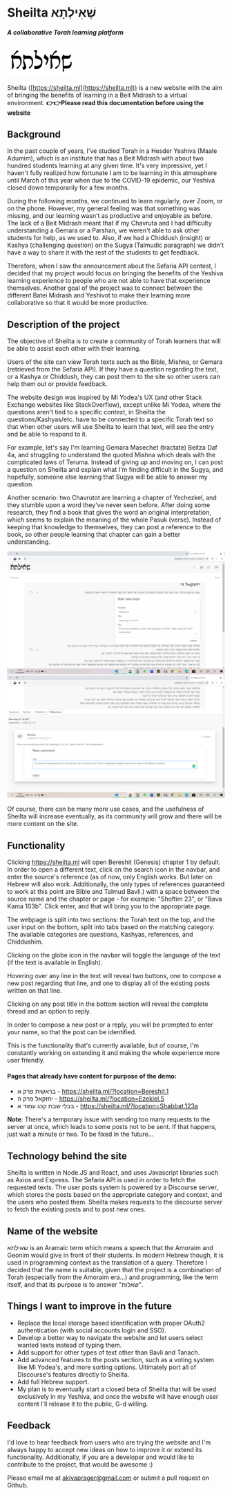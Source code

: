 # Sheilta שְׁאִילְתָא

##### A collaborative Torah learning platform

<img src="public\images\logo-banner2.png" style="zoom:15%;" />

Sheilta ([https://sheilta.ml](https://sheilta.ml)) is a new website with the aim of bringing the benefits of learning in a Beit Midrash to a virtual environment.
**👉👉Please read this documentation before using the website**

## Background

In the past couple of years, I've studied Torah in a Hesder Yeshiva (Maale Adumim), which is an institute that has a Beit Midrash with about two hundred students learning at any given time. It's very impressive, yet I haven't fully realized how fortunate I am to be learning in this atmosphere until March of this year when due to the COVID-19 epidemic, our Yeshiva closed down temporarily for a few months. 

During the following months, we continued to learn regularly, over Zoom, or on the phone. However, my general feeling was that something was missing, and our learning wasn't as productive and enjoyable as before. The lack of a Beit Midrash meant that if my Chavruta and I had difficulty understanding a Gemara or a Parshan, we weren't able to ask other students for help, as we used to. Also, if we had a Chiddush (insight) or Kashya (challenging question) on the Sugya (Talmudic paragraph) we didn't have a way to share it with the rest of the students to get feedback. 

Therefore, when I saw the announcement about the Sefaria API contest, I decided that my project would focus on bringing the benefits of the Yeshiva learning experience to people who are not able to have that experience themselves. Another goal of the project was to connect between the different Batei Midrash and Yeshivot to make their learning more collaborative so that it would be more productive. 

## Description of the project

The objective of Sheilta is to create a community of Torah learners that will be able to assist each other with their learning.

Users of the site can view Torah texts such as the Bible, Mishna, or Gemara (retrieved from the Sefaria API). If they have a question regarding the text, or a Kashya or Chiddush, they can post them to the site so other users can help them out or provide feedback. 

The website design was inspired by Mi Yodea's UX (and other Stack Exchange websites like StackOverflow), except unlike Mi Yodea, where the questions aren't tied to a specific context, in Sheilta the questions/Kashyas/etc. have to be connected to a specific Torah text so that when other users will use Sheilta to learn that text, will see the entry and be able to respond to it.

For example, let's say I'm learning Gemara Masechet (tractate) Beitza Daf 4a, and struggling to understand the quoted Mishna which deals with the complicated laws of Teruma. Instead of giving up and moving on, I can post a question on Sheilta and explain what I'm finding difficult in the Sugya, and hopefully, someone else learning that Sugya will be able to answer my question.

Another scenario: two Chavrutot are learning a chapter of Yechezkel, and they stumble upon a word they've never seen before. After doing some research, they find a book that gives the word an original interpretation, which seems to explain the meaning of the whole Pasuk (verse). Instead of keeping that knowledge to themselves, they can post a reference to the book, so other people learning that chapter can gain a better understanding.

<img src="public\images\Docs\referenceExample.png" />
<img src="public\images\Docs\referenceExample2.png" />

Of course, there can be many more use cases, and the usefulness of Sheilta will increase eventually, as its community will grow and there will be more content on the site.

## Functionality

Clicking https://sheilta.ml will open Bereshit (Genesis) chapter 1 by default. In order to open a different text, click on the search icon in the navbar, and enter the source's reference (as of now, only English works. But later on Hebrew will also work. Additionally, the only types of references guaranteed to work at this point are Bible and Talmud Bavli.) with a space between the source name and the chapter or page - for example: "Shoftim 23", or "Bava Kama 103b". Click enter, and that will bring you to the appropriate page. 

The webpage is split into two sections: the Torah text on the top, and the user input on the bottom, split into tabs based on the matching category. The available categories are questions, Kashyas, references, and Chiddushim.

Clicking on the globe icon in the navbar will toggle the language of the text (if the text is available in English). 

Hovering over any line in the text will reveal two buttons, one to compose a new post regarding that line, and one to display all of the existing posts written on that line. 

Clicking on any post title in the bottom section will reveal the complete thread and an option to reply.

In order to compose a new post or a reply, you will be prompted to enter your name, so that the post can be identified. 

This is the functionality that's currently available, but of course, I'm constantly working on extending it and making the whole experience more user friendly. 

#### Pages that already have content for purpose of the demo:
- בראשית פרק א - https://sheilta.ml/?location=Bereshit.1
- יחזקאל פרק ה - https://sheilta.ml/?location=Ezekiel.5
- בבלי שבת קכג עמוד א - https://sheilta.ml/?location=Shabbat.123a

**Note**: There's a temporary issue with sending too many requests to the server at once, which leads to some posts not to be sent. If that happens, just wait a minute or two. To be fixed in the future...

## Technology behind the site

Sheilta is written in Node.JS and React, and uses Javascript libraries such as Axios and Express. The Sefaria API is used in order to fetch the requested texts. The user posts system is powered by a Discourse server, which stores the posts based on the appropriate category and context, and the users who posted them. Sheilta makes requests to the discourse server to fetch the existing posts and to post new ones. 

## Name of the website

שאילתא is an Aramaic term which means a speech that the Amoraim and Geonim would give in front of their students. In modern Hebrew though, it is used in programming context as the translation of a query. Therefore I decided that the name is suitable, given that the project is a combination of Torah (especially from the Amoraim era...) and programming, like the term itself, and that its purpose is to answer "שאלות".

## Things I want to improve in the future

- Replace the local storage based identification with proper OAuth2 authentication (with social accounts login and SSO).
- Develop a better way to navigate the website and let users select wanted texts instead of typing them.
- Add support for other types of text other than Bavli and Tanach.
- Add advanced features to the posts section, such as a voting system like Mi Yodea's, and more sorting options. Ultimately port all of Discourse's features directly to Sheilta. 
-  Add full Hebrew support. 
- My plan is to eventually start a closed beta of Sheilta that will be used exclusively in my Yeshiva, and once the website will have enough user content I'll release it to the public, G-d willing.

## Feedback

I'd love to hear feedback from users who are trying the website and I'm always happy to accept new ideas on how to improve it or extend its functionality. Additionally, if you are a developer and would like to contribute to the project, that would be awesome :)

Please email me at akivaprager@gmail.com or submit a pull request on Github. 
